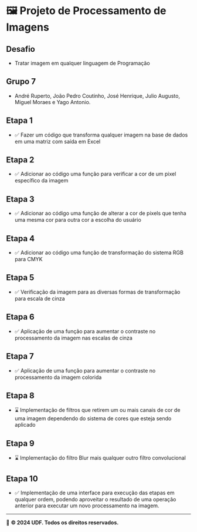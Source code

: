 # 🖼️ Projeto de Processamento de Imagens

## Desafio
- Tratar imagem em qualquer linguagem de Programação

## Grupo 7
- André Ruperto, João Pedro Coutinho, José Henrique, Julio Augusto, Miguel Moraes e Yago Antonio.

## Etapa 1
- ✅ Fazer um código que transforma qualquer imagem na base de dados em uma matriz com saída em Excel

## Etapa 2
- ✅ Adicionar ao código uma função para verificar a cor de um pixel específico da imagem

## Etapa 3
- ✅ Adicionar ao código uma função de alterar a cor de pixels que tenha uma mesma cor para outra cor a escolha do usuário

## Etapa 4
- ✅ Adicionar ao código uma função de transformação do sistema RGB para CMYK

## Etapa 5
- ✅ Verificação da imagem para as diversas formas de transformação para escala de cinza

## Etapa 6
- ✅ Aplicação de uma função para aumentar o contraste no processamento da imagem nas escalas de cinza

## Etapa 7
- ✅ Aplicação de uma função para aumentar o contraste no processamento da imagem colorida

## Etapa 8
- ⌛ Implementação de filtros que retirem um ou mais canais de cor de uma imagem dependendo do sistema de cores que esteja sendo aplicado

## Etapa 9
- ⌛ Implementação do filtro Blur mais qualquer outro filtro convolucional

## Etapa 10
- ✅ Implementação de uma interface para execução das etapas em qualquer ordem, podendo aproveitar o resultado de uma operação anterior para executar um novo processamento na imagem.
---

📢 **© 2024 UDF. Todos os direitos reservados.**
